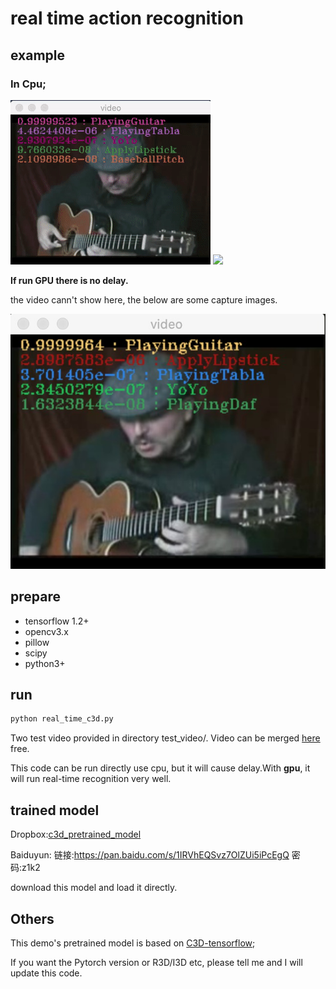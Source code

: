 # real time action recognition

## example

### In Cpu;
![](https://github.com/FingerRec/real_time_video_action_recognition/raw/master/resources/test_gif.gif)
![](https://github.com/FingerRec/real_time_video_action_recognition/raw/master/resources/test_2_gif.gif)

**If run GPU there is no delay.**

the video cann't show here, the below are some capture images.

![](https://github.com/FingerRec/real_time_video_action_recognition/raw/master/resources/test_1.jpg)


## prepare
* tensorflow 1.2+  
* opencv3.x  
* pillow
* scipy
* python3+

## run

```bash
python real_time_c3d.py
```
Two test video provided in directory test_video/. Video can be merged  [here](https://www.aconvert.com/cn/video/merge/) free.

This code can be run directly use cpu, but it will cause delay.With  **gpu**, it will run real-time recognition very well.

## trained model

Dropbox:[c3d_pretrained_model](https://www.dropbox.com/sh/8wcjrcadx4r31ux/AAAkz3dQ706pPO8ZavrztRCca?dl=0)

Baiduyun: 链接:https://pan.baidu.com/s/1IRVhEQSvz7OlZUi5iPcEgQ  密码:z1k2

download this model and load it directly.

## Others
This demo's pretrained model is based on [C3D-tensorflow](https://github.com/hx173149/C3D-tensorflow);

If you want the Pytorch version or R3D/I3D etc, please tell me and I will update this code.
